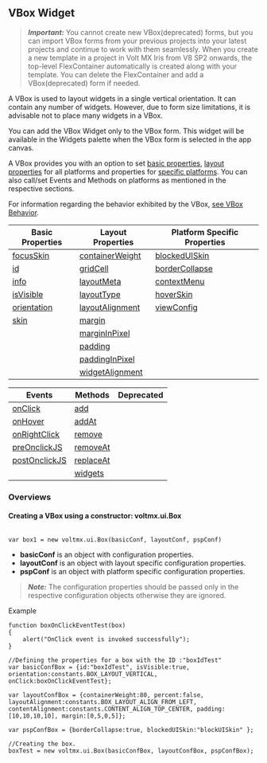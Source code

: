                                

VBox Widget
-----------

> **_Important:_** You cannot create new VBox(deprecated) forms, but you can import VBox forms from your previous projects into your latest projects and continue to work with them seamlessly. When you create a new template in a project in Volt MX Iris from V8 SP2 onwards, the top-level FlexContainer automatically is created along with your template. You can delete the FlexContainer and add a VBox(deprecated) form if needed.

A VBox is used to layout widgets in a single vertical orientation. It can contain any number of widgets. However, due to form size limitations, it is advisable not to place many widgets in a VBox.

You can add the VBox Widget only to the VBox form. This widget will be available in the Widgets palette when the VBox form is selected in the app canvas.

A VBox provides you with an option to set [basic properties](VBox_Properties.md), [layout properties](VBox_Properties.md) for all platforms and properties for [specific platforms](VBox_Properties.md). You can also call/set Events and Methods on platforms as mentioned in the respective sections.

For information regarding the behavior exhibited by the VBox, [see VBox Behavior](VBox_Behavior.md).

  
| Basic Properties | Layout Properties | Platform Specific Properties |
| --- | --- | --- |
| [focusSkin](VBox_Properties.md#focusSki) | [containerWeight](VBox_Properties.md#containe) | [blockedUISkin](VBox_Properties.md#blockedU) |
| [id](VBox_Properties.md#id) | [gridCell](VBox_Properties.md#gridCell) | [borderCollapse](VBox_Properties.md#borderCo) |
| [info](VBox_Properties.md#info) | [layoutMeta](VBox_Properties.md#layoutMe) | [contextMenu](VBox_Properties.md#contextM) |
| [isVisible](VBox_Properties.md#isVisibl) | [layoutType](VBox_Properties.md#layoutType) | [hoverSkin](VBox_Properties.md#hoverSkin) |
| [orientation](VBox_Properties.md#orientat) | [layoutAlignment](VBox_Properties.md#layoutAl) | [viewConfig](VBox_Properties.md#viewConfig) |
| [skin](VBox_Properties.md#skin) | [margin](VBox_Properties.md#margin) |   |
|  | [marginInPixel](VBox_Properties.md#marginIn) |   |
|   | [padding](VBox_Properties.md#padding) |   |
|   | [paddingInPixel](VBox_Properties.md#paddingI) |   |
|   | [widgetAlignment](VBox_Properties.md#widgetAl) |   |

  
| Events | Methods | Deprecated |
| --- | --- | --- |
| [onClick](Box_Events.md#onclick) | [add](Box_Methods.md#add) |  |
| [onHover](VBox_Events.md#onhover) | [addAt](Box_Methods.md#addat) |  |
| [onRightClick](VBox_Events.md#onrightclick) | [remove](Box_Methods.md#remove) |  |
| [preOnclickJS](Box_Events.md#preonclickjs) | [removeAt](Box_Methods.md#removeat) |  |
| [postOnclickJS](Box_Events.md#postonclickjs) | [replaceAt](VBox_Methods.md#replaceat) |  |
|   | [widgets](Box_Methods.md#widgets) |   |

### Overviews

#### Creating a VBox using a constructor: voltmx.ui.Box

```

var box1 = new voltmx.ui.Box(basicConf, layoutConf, pspConf)
```

*   **basicConf** is an object with configuration properties.
*   **layoutConf** is an object with layout specific configuration properties.
*   **pspConf** is an object with platform specific configuration properties.

> **_Note:_** The configuration properties should be passed only in the respective configuration objects otherwise they are ignored.

Example

```
function boxOnClickEventTest(box)
{
	alert("OnClick event is invoked successfully");
}

//Defining the properties for a box with the ID :"boxIdTest"
var basicConfBox = {id:"boxIdTest", isVisible:true, orientation:constants.BOX_LAYOUT_VERTICAL, onClick:boxOnClickEventTest};

var layoutConfBox = {containerWeight:80, percent:false, layoutAlignment:constants.BOX_LAYOUT_ALIGN_FROM_LEFT, contentAlignment:constants.CONTENT_ALIGN_TOP_CENTER, padding:[10,10,10,10], margin:[0,5,0,5]};

var pspConfBox = {borderCollapse:true, blockedUISkin:"blockUISkin" };

//Creating the box.
boxTest = new voltmx.ui.Box(basicConfBox, layoutConfBox, pspConfBox);


```

